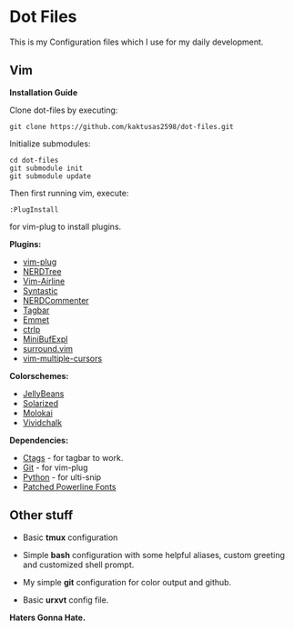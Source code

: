 # Dot Files
 
  This is my Configuration files which I use for my daily development.
 
## Vim
 
**Installation Guide**
  
  Clone dot-files by executing:
  ```
  git clone https://github.com/kaktusas2598/dot-files.git
  ```
  Initialize submodules:
  ```
  cd dot-files
  git submodule init
  git submodule update
  ```
  Then first running vim, execute:
  ```
  :PlugInstall
  ```
  for vim-plug to install plugins.
  
**Plugins:**
  * [vim-plug](https://github.com/junegunn/vim-plug)
  * [NERDTree](https://github.com/scrooloose/nerdtree)
  * [Vim-Airline](https://github.com/bling/vim-airline)
  * [Syntastic](https://github.com/scrooloose/syntastic)
  * [NERDCommenter](https://github.com/scrooloose/nerdcommenter)
  * [Tagbar](https://github.com/majutsushi/tagbar)
  * [Emmet](https://github.com/mattn/emmet-vim)
  * [ctrlp](https://github.com/kien/ctrlp.vim)
  * [MiniBufExpl](https://github.com/fholgado/minibufexpl.vim)
  * [surround.vim](https://github.com/tpope/vim-surround)
  * [vim-multiple-cursors](https://github.com/terryma/vim-multiple-cursors)
 
**Colorschemes:**
  * [JellyBeans](https://github.com/nanotech/jellybeans.vim)
  * [Solarized](https://github.com/altercation/vim-colors-solarized)
  * [Molokai](https://github.com/tomasr/molokai)
  * [Vividchalk](https://github.com/tpope/vim-vividchalk)

**Dependencies:** 
  * [Ctags](http://ctags.sourceforge.net/) - for tagbar to work.
  * [Git](https://git-scm.com/) - for vim-plug
  * [Python](https://www.python.org/) - for ulti-snip
  * [Patched Powerline Fonts](https://github.com/powerline/fonts)
## Other stuff

  * Basic **tmux** configuration
  
  * Simple **bash** configuration with some helpful aliases, custom greeting and customized shell prompt.
 
  * My simple **git** configuration for color output and github.
 
  * Basic **urxvt** config file.
 
 **Haters Gonna Hate.**
